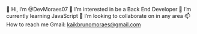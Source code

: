 👋 Hi, I’m @DevMoraes07
👀 I’m interested in be a Back End Developer
🌱 I’m currently learning JavaScript
💞️ I’m looking to collaborate on in any area
📫 How to reach me Gmail: kaikbrunomoraes@gmail.com

<!---
Vastss/Vastss is a ✨ special ✨ repository because its `README.md` (this file) appears on your GitHub profile.
You can click the Preview link to take a look at your changes.
--->
